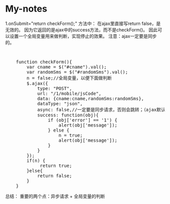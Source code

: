 # My-notes
1.onSubmit="return checkForm();" 方法中：
在ajax里直接写return false，是无效的。
因为它返回的是ajax中的success方法，而不是checkForm()。
因此可以设置一个全局变量用来做判断，实现停止的效果。
注意：ajax一定要是同步的。
<pre>
<form action="/1/mobile/codeJsLogin" onSubmit="return checkForm();" id="login_form" method="post"></form>
    function checkForm(){
        var cname = $("#cname").val();
        var randomSms = $("#randomSms").val();
        n = false;//全局变量，以便下面做判断
        $.ajax({
            type: "POST",
            url: "/1/mobile/jsCode",
            data: {cname:cname,randomSms:randomSms},
            dataType: "json",
            async: false,//一定要是同步请求，否则会跳转；（ajax默认是异步的）
            success: function(obj){
                if (obj['error'] == '1') {
                    alert(obj['message']);
                } else {
                    n = true;
                    alert(obj['message']);
                }
            }
        });
        if(n) {
             return true;
        }else{
            return false;
        }
    }
</pre>
总结：
重要的两个点：异步请求  +  全局变量的判断
